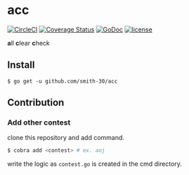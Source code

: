 # acc

[![CircleCI](https://circleci.com/gh/smith-30/acc/tree/master.svg?style=svg)](https://circleci.com/gh/smith-30/acc/tree/master)
[![Coverage Status](https://coveralls.io/repos/github/smith-30/acc/badge.svg?branch=master)](https://coveralls.io/github/smith-30/acc?branch=master)
[![GoDoc](https://godoc.org/github.com/smith-30/acc?status.svg)](https://godoc.org/github.com/smith-30/acc)
[![license](https://img.shields.io/badge/license-MIT-4183c4.svg)](https://github.com/smith-30/acc/blob/master/LICENSE)

**a**ll **c**lear **c**heck

## Install

```
$ go get -u github.com/smith-30/acc
```

## Contribution

### Add other contest

clone this repository and add command.

```bash
$ cobra add <contest> # ex. aoj 
```

write the logic as `contest.go` is created in the cmd directory.